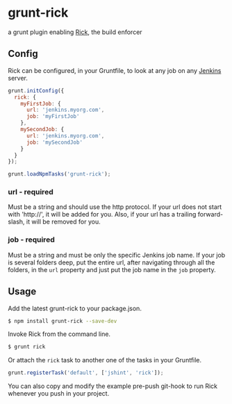 grunt-rick
==========

a grunt plugin enabling [Rick](https://github.com/RallySoftware/rick), the build enforcer

## Config

Rick can be configured, in your Gruntfile, to look at any job on any [Jenkins](http://jenkins-ci.org/) server.

```js
grunt.initConfig({
  rick: {
    myFirstJob: {
      url: 'jenkins.myorg.com',
      job: 'myFirstJob'
    },
    mySecondJob: {
      url: 'jenkins.myorg.com',
      job: 'mySecondJob'
    }
  }
});

grunt.loadNpmTasks('grunt-rick');
```

### url - required

Must be a string and should use the http protocol. If your url does not start with 'http://', it will be added for you. Also, if your url has a trailing forward-slash, it will be removed for you.

### job - required

Must be a string and must be only the specific Jenkins job name. If your job is several folders deep, put the entire url, after navigating through all the folders, in the `url` property and just put the job name in the `job` property.

## Usage

Add the latest grunt-rick to your package.json.

```bash
$ npm install grunt-rick --save-dev
```

Invoke Rick from the command line.

```bash
$ grunt rick
```

Or attach the `rick` task to another one of the tasks in your Gruntfile.

```js
grunt.registerTask('default', ['jshint', 'rick']);
```

You can also copy and modify the example pre-push git-hook to run Rick whenever you push in your project.
